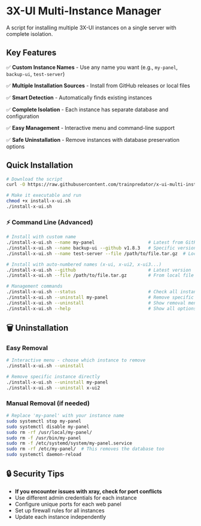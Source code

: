 # 3X-UI Multi-Instance Manager

A script for installing multiple 3X-UI instances on a single server with complete isolation.

## Key Features

✅ **Custom Instance Names** - Use any name you want (e.g., `my-panel`, `backup-ui`, `test-server`)

✅ **Multiple Installation Sources** - Install from GitHub releases or local files

✅ **Smart Detection** - Automatically finds existing instances

✅ **Complete Isolation** - Each instance has separate database and configuration

✅ **Easy Management** - Interactive menu and command-line support

✅ **Safe Uninstallation** - Remove instances with database preservation options

## Quick Installation

```bash
# Download the script
curl -O https://raw.githubusercontent.com/trainpredator/x-ui-multi-installer/main/install-x-ui.sh

# Make it executable and run
chmod +x install-x-ui.sh
./install-x-ui.sh
```


### ⚡ Command Line (Advanced)

```bash
# Install with custom name
./install-x-ui.sh --name my-panel                    # Latest from GitHub
./install-x-ui.sh --name backup-ui --github v1.8.3   # Specific version
./install-x-ui.sh --name test-server --file /path/to/file.tar.gz  # Local file

# Install with auto-numbered names (x-ui, x-ui2, x-ui3...)
./install-x-ui.sh --github                           # Latest version
./install-x-ui.sh --file /path/to/file.tar.gz        # From local file

# Management commands
./install-x-ui.sh --status                           # Check all instances
./install-x-ui.sh --uninstall my-panel               # Remove specific instance
./install-x-ui.sh --uninstall                        # Show removal menu
./install-x-ui.sh --help                             # Show all options
```


## 🗑️ Uninstallation

### Easy Removal

```bash
# Interactive menu - choose which instance to remove
./install-x-ui.sh --uninstall

# Remove specific instance directly
./install-x-ui.sh --uninstall my-panel
./install-x-ui.sh --uninstall x-ui2
```

### Manual Removal (if needed)

```bash
# Replace 'my-panel' with your instance name
sudo systemctl stop my-panel
sudo systemctl disable my-panel
sudo rm -rf /usr/local/my-panel/
sudo rm -f /usr/bin/my-panel
sudo rm -f /etc/systemd/system/my-panel.service
sudo rm -rf /etc/my-panel/  # This removes the database too
sudo systemctl daemon-reload
```


## 🔒 Security Tips

- **If you encounter issues with xray, check for port conflicts**
- Use different admin credentials for each instance
- Configure unique ports for each web panel
- Set up firewall rules for all instances
- Update each instance independently
